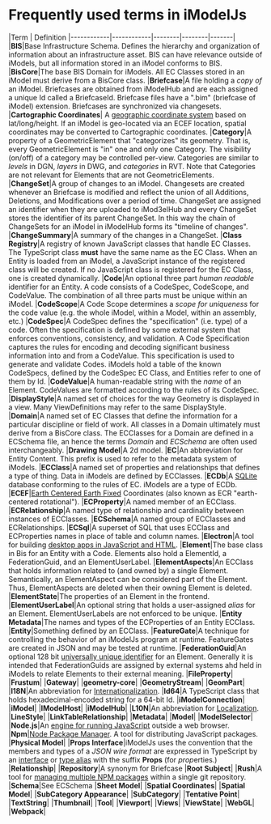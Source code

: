 # Frequently used terms in iModelJs

|Term | Definition
|------------|------------|--------|--------|-------|
|**BIS**|Base Infrastructure Schema. Defines the hierarchy and organization of information about an infrastructure asset. BIS can have relevance outside of iModels, but all information stored in an iModel conforms to BIS.
|**BisCore**|The base BIS Domain for iModels. All EC Classes stored in an iModel must derive from a BisCore class.
|**Briefcase**|A file holding a *copy of* an iModel. Briefcases are obtained from iModelHub and are each assigned a unique Id called a BriefcaseId. Briefcase files have a ".bim" (briefcase of iModel) extension. Briefcases are synchronized via changesets.
|**Cartographic Coordinates**| A [geographic coordinate system](https://en.wikipedia.org/wiki/Geographic_coordinate_system) based on lat/long/height. If an iModel is geo-located via an ECEF location, spatial coordinates may be converted to Cartographic coordinates.
|**Category**|A property of a GeometricElement that "categorizes" its geometry. That is, every GeometricElement is "in" one and only one Category. The visibility (on/off) of a category may be controlled per-view. Categories are similar to *levels* in DGN, *layers* in DWG, and *categories* in RVT. Note that Categories are not relevant for Elements that are not GeometricElements.
|**ChangeSet**|A group of changes to an iModel. Changesets are created whenever an Briefcase is modified and reflect the union of all Additions, Deletions, and Modifications over a period of time. ChangeSet are assigned an identifier when they are uploaded to iMod3elHub and every ChangeSet stores the identifier of its parent ChangeSet. In this way the chain of ChangeSets for an iModel in iModelHub forms its "timeline of changes".
|**ChangeSummary**|A summary of the changes in a ChangeSet.
|**Class Registry**|A registry of known JavaScript classes that handle EC Classes. The TypeScript class **must** have the same name as the EC Class. When an Entity is loaded from an iModel, a JavaScript instance of the registered class will be created. If no JavaScript class is registered for the EC Class, one is created dynamically.
|**Code**|An optional three part *human readable* identifier for an Entity. A code consists of a CodeSpec, CodeScope, and CodeValue. The combination of all three parts must be unique within an iModel.
|**CodeScope**|A Code Scope determines a *scope for uniqueness* for the code value (e.g. the whole iModel, within a Model, within an assembly, etc.)
|**CodeSpec**|A CodeSpec defines the "specification" (i.e. type) of a code. Often the specification is defined by some external system that enforces conventions, consistency, and validation. A Code Specification captures the rules for encoding and decoding significant business information into and from a CodeValue. This specification is used to generate and validate Codes. iModels hold a table of the known CodeSpecs, defined by the CodeSpec EC Class, and Entities refer to one of them by Id.
|**CodeValue**|A human-readable string with the *name* of an Element. CodeValues are formatted according to the rules of its CodeSpec.
|**DisplayStyle**|A named set of choices for the way Geometry is displayed in a view. Many ViewDefinitions may refer to the same DisplayStyle.
|**Domain**|A named set of EC Classes that define the information for a particular discipline or field of work. All classes in a Domain ultimately must derive from a BisCore class. The ECClasses for a Domain are defined in a ECSchema file, an hence the terms *Domain* and *ECSchema* are often used interchangeably.
|**Drawing Model**|A 2d model.
|**EC**|An abbreviation for Entity Content. This prefix is used to refer to the metadata system of iModels.
|**ECClass**|A named set of properties and relationships that defines a type of thing. Data in iModels are defined by ECClasses.
|**ECDb**|A [SQLite](https://www.sqlite.org/index.html) database conforming to the rules of EC. iModels are a type of ECDb.
|**ECEF**|[Earth Centered Earth Fixed](https://en.wikipedia.org/wiki/ECEF) Coordinates (also known as ECR "earth-centered rotational").
|**ECProperty**|A named member of an ECClass.
|**ECRelationship**|A named type of relationship and cardinality between instances of ECClasses.
|**ECSchema**|A named group of ECClasses and ECRelationships.
|**ECSql**|A superset of SQL that uses ECClass and ECProperties names in place of table and column names.
|**Electron**|A tool for building [desktop apps in JavaScript and HTML](https://electronjs.org).
|**Element**|The base class in Bis for an Entity with a Code. Elements also hold a ElementId, a FederationGuid, and an ElementUserLabel.
|**ElementAspects**|An ECClass that holds information related to (and owned by) a single Element. Semantically, an ElementAspect can be considered part of the Element. Thus, ElementAspects are deleted when their owning Element is deleted.
|**ElementState**|The properties of an Element in the frontend.
|**ElementUserLabel**|An optional string that holds a user-assigned *alias* for an Element. ElementUserLabels are not enforced to be unique.
|**Entity Metadata**|The names and types of the ECProperties of an Entity ECClass.
|**Entity**|Something defined by an ECClass.
|**FeatureGate**|A technique for controlling the behavior of an iModelJs program at runtime. FeatureGates are created in JSON and may be tested at runtime.
|**FederationGuid**|An optional 128 bit [universally unique identifier](https://en.wikipedia.org/wiki/Universally_unique_identifier) for an Element. Generally it is intended that FederationGuids are assigned by external systems ahd held in iModels to relate Elements to their external meaning.
|**FileProperty**|
|**Frustum**|
|**Gateway**|
|**geometry-core**|
|**GeometryStream**|
|**GeomPart**|
|**I18N**|An abbreviation for [Internationalization](https://en.wikipedia.org/wiki/Internationalization_and_localization).
|**Id64**|A TypeScript class that holds hexadecimal-encoded string for a 64-bit Id.
|**iModelConnection**|
|**iModel**|
|**IModelHost**|
|**iModelHub**|
|**L10N**|An abbreviation for [Localization](https://en.wikipedia.org/wiki/Internationalization_and_localization).
|**LineStyle**|
|**LinkTableRelationship**|
|**Metadata**|
|**Model**|
|**ModelSelector**|
|**Node.js**|An [engine for running JavaScript](https://nodejs.org) outside a web browser.
|**Npm**|[Node Package Manager](https://www.npmjs.com/). A tool for distributing JavaScript packages.
|**Physical Model**|
|**Props Interface**|iModelJs uses the convention that the members and types of a *JSON wire format* are expressed in TypeScript by an [interface](https://www.typescriptlang.org/docs/handbook/interfaces.html) or [type alias](http://www.typescriptlang.org/docs/handbook/advanced-types.html) with the suffix **Props** (for *prop*erties.)
|**Relationship**|
|**Repository**|A synonym for Briefcase
|**Root Subject**|
|**Rush**|A tool for [managing multiple NPM packages](http://rushjs.io/) within a single git repository.
|**Schema**|See ECSchema
|**Sheet Model**|
|**Spatial Coordinates**|
|**Spatial Model**|
|**SubCategory Appearance**|
|**SubCategory**|
|**Tentative Point**|
|**TextString**|
|**Thumbnail**|
|**Tool**|
|**Viewport**|
|**Views**|
|**ViewState**|
|**WebGL**|
|**Webpack**|
